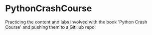 # PythonCrashCourse
Practicing the content and labs involved with the book 'Python Crash Course'
and pushing them to a GitHub repo
